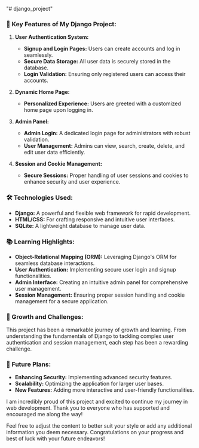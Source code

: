 "# django_project" 

### 🌟 Key Features of My Django Project:

1. **User Authentication System:**
   - **Signup and Login Pages:** Users can create accounts and log in seamlessly.
   - **Secure Data Storage:** All user data is securely stored in the database.
   - **Login Validation:** Ensuring only registered users can access their accounts.

2. **Dynamic Home Page:**
   - **Personalized Experience:** Users are greeted with a customized home page upon logging in.

3. **Admin Panel:**
   - **Admin Login:** A dedicated login page for administrators with robust validation.
   - **User Management:** Admins can view, search, create, delete, and edit user data efficiently.

4. **Session and Cookie Management:**
   - **Secure Sessions:** Proper handling of user sessions and cookies to enhance security and user experience.

### 🛠️ Technologies Used:
- **Django:** A powerful and flexible web framework for rapid development.
- **HTML/CSS:** For crafting responsive and intuitive user interfaces.
- **SQLite:** A lightweight database to manage user data.

### 📚 Learning Highlights:
- **Object-Relational Mapping (ORM):** Leveraging Django's ORM for seamless database interactions.
- **User Authentication:** Implementing secure user login and signup functionalities.
- **Admin Interface:** Creating an intuitive admin panel for comprehensive user management.
- **Session Management:** Ensuring proper session handling and cookie management for a secure application.

### 🌱 Growth and Challenges:
This project has been a remarkable journey of growth and learning. From understanding the fundamentals of Django to tackling complex user authentication and session management, each step has been a rewarding challenge. 


### 🚀 Future Plans:
- **Enhancing Security:** Implementing advanced security features.
- **Scalability:** Optimizing the application for larger user bases.
- **New Features:** Adding more interactive and user-friendly functionalities.

I am incredibly proud of this project and excited to continue my journey in web development. Thank you to everyone who has supported and encouraged me along the way!


Feel free to adjust the content to better suit your style or add any additional information you deem necessary. Congratulations on your progress and best of luck with your future endeavors!